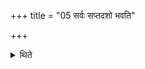 +++
title = "05 सर्वः सप्तदशो भवति"

+++

<details><summary>थिते</summary>

5. It consists of seventeen everywhere. 
</details>
